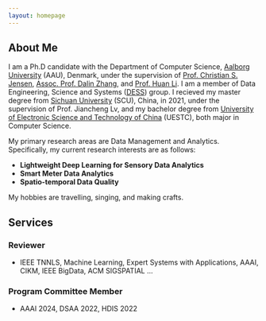 ```yaml
---
layout: homepage
---
```


## About Me

I am a Ph.D candidate with the Department of Computer Science, [Aalborg University](https://www.en.aau.dk/) (AAU), Denmark, under the supervision of [Prof. Christian S. Jensen](https://csj.cs.aau.dk/), [Assoc. Prof. Dalin Zhang](https://dalinzhang.github.io/), and [Prof. Huan Li](https://longaspire.github.io/). I am a member of Data Engineering, Science and Systems ([DESS](https://www.cs.aau.dk/research/Data-Engineering-Science-and-Systems)) group. I recieved my master degree from [Sichuan University](https://en.scu.edu.cn/) (SCU), China, in 2021, under the supervision of Prof. Jiancheng Lv, and my bachelor degree from [University of Electronic Science and Technology of China](https://en.uestc.edu.cn/) (UESTC), both major in Computer Science. 

My primary research areas are Data Management and Analytics. Specifically, my current research interests are as follows:
- **Lightweight Deep Learning for Sensory Data Analytics**
- **Smart Meter Data Analytics**
- **Spatio-temporal Data Quality**

My hobbies are travelling, singing, and making crafts.



## Services

### Reviewer
- IEEE TNNLS, Machine Learning, Expert Systems with Applications, AAAI, CIKM, IEEE BigData, ACM SIGSPATIAL ...
### Program Committee Member
- AAAI 2024, DSAA 2022, HDIS 2022

